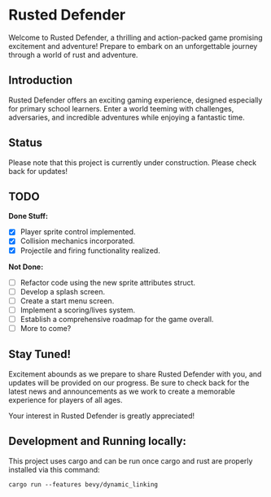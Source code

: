 # Rusted Defender

Welcome to Rusted Defender, a thrilling and action-packed game promising excitement and adventure! Prepare to embark on an unforgettable journey through a world of rust and adventure.

## Introduction

Rusted Defender offers an exciting gaming experience, designed especially for primary school learners. Enter a world teeming with challenges, adversaries, and incredible adventures while enjoying a fantastic time.

## Status

Please note that this project is currently under construction. Please check back for updates!

## TODO

**Done Stuff:**
- [x] Player sprite control implemented.
- [x] Collision mechanics incorporated.
- [x] Projectile and firing functionality realized.

**Not Done:**
- [ ] Refactor code using the new sprite attributes struct.
- [ ] Develop a splash screen.
- [ ] Create a start menu screen.
- [ ] Implement a scoring/lives system.
- [ ] Establish a comprehensive roadmap for the game overall.
- [ ] More to come?

## Stay Tuned!

Excitement abounds as we prepare to share Rusted Defender with you, and updates will be provided on our progress. Be sure to check back for the latest news and announcements as we work to create a memorable experience for players of all ages.

Your interest in Rusted Defender is greatly appreciated!

## Development and Running locally:

This project uses cargo and can be run once cargo and rust are properly installed via this command:

`cargo run --features bevy/dynamic_linking`
